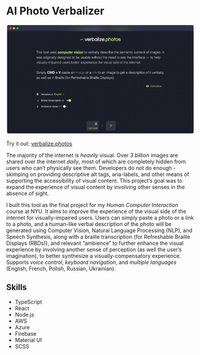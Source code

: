 # AI Photo Verbalizer

![verbalize-photos-screenshot](/assets/verbalize-photos-ss.png)

Try it out: [verbalize.photos](verbalize.photos)

The majority of the internet is _heavily_ visual. Over _3 billion_ images are shared over the internet _daily_, most of which are completely hidden from users who can’t physically see them. Developers do not do enough - skimping on providing descriptive alt tags, aria-labels, and other means of supporting the accessibility of visual content. This project’s goal was to expand the experience of visual content by involving other senses in the absence of sight.

I built this tool as the final project for my _Human Computer Interaction_ course at NYU. It aims to improve the experience of the visual side of the internet for visually-impaired users. Users can simply paste a photo or a link to a photo, and a human-like verbal description of the photo will be generated using Computer Vision, Natural Language Processing (NLP), and Speech Synthesis, along with a braille transcription (for Refreshable Braille Displays (RBDs)), and relevant “ambience” to further enhance the visual experience by involving another sense of perception (as well the user’s imagination), to better synthesize a visually-compensatory experience. Supports _voice control_, _keyboard navigation_, and _multiple languages_ (English, French, Polish, Russian, Ukrainian).

## Skills

- TypeScript
- React
- Node.js
- AWS
- Azure
- Firebase
- Material UI
- SCSS
